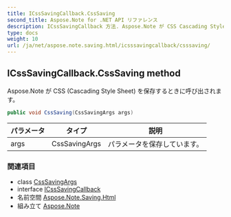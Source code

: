 ```yaml
---
title: ICssSavingCallback.CssSaving
second_title: Aspose.Note for .NET API リファレンス
description: ICssSavingCallback 方法. Aspose.Note が CSS Cascading Style Sheet を保存するときに呼び出されます
type: docs
weight: 10
url: /ja/net/aspose.note.saving.html/icsssavingcallback/csssaving/
---
```

## ICssSavingCallback.CssSaving method

Aspose.Note が CSS (Cascading Style Sheet) を保存するときに呼び出されます。

```csharp
public void CssSaving(CssSavingArgs args)
```

| パラメータ | タイプ | 説明 |
| --- | --- | --- |
| args | CssSavingArgs | パラメータを保存しています。 |

### 関連項目

* class [CssSavingArgs](../../csssavingargs/)
* interface [ICssSavingCallback](../)
* 名前空間 [Aspose.Note.Saving.Html](../../icsssavingcallback/)
* 組み立て [Aspose.Note](../../../)


